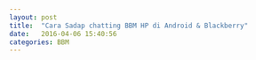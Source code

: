 ```yaml
---
layout: post
title:  "Cara Sadap chatting BBM HP di Android & Blackberry"
date:   2016-04-06 15:40:56
categories: BBM
---
```


